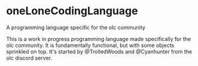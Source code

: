 # oneLoneCodingLanguage

A programming language specific for the olc community

This is a work in progress programming language made specifically for the olc community. It is fundamentally functional, but with some objects sprinkled on top. It's started by @TrolledWoods and @Cyanhunter from the olc discord server.
